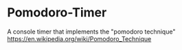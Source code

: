 # Pomodoro-Timer
A console timer that implements the "pomodoro technique"
https://en.wikipedia.org/wiki/Pomodoro_Technique
